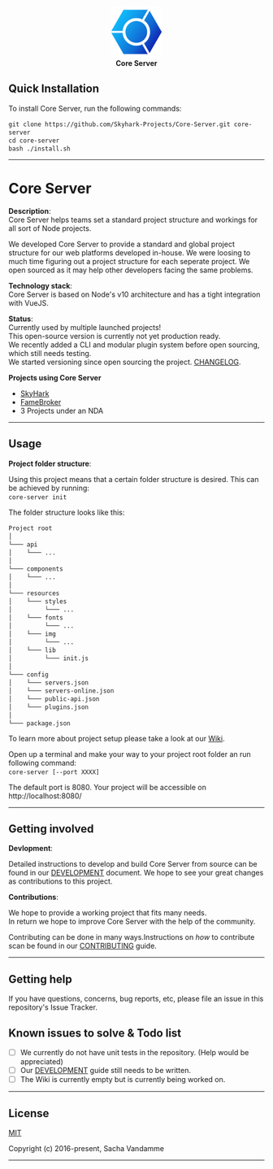 <p align="center">
<img width="100" src="./wiki/img/logo/logo-128.png" >
<br>
<b>Core Server</b>
</p>

## Quick Installation

To install Core Server, run the following commands:

```
git clone https://github.com/Skyhark-Projects/Core-Server.git core-server
cd core-server
bash ./install.sh
```

----

# Core Server

**Description**:  
Core Server helps teams set a standard project structure and workings for all sort of Node projects.  
  
We developed Core Server to provide a standard and global project structure for our web platforms developed in-house. We were loosing to much time figuring out a project structure for each seperate project. We open sourced as it may help other developers facing the same problems.

**Technology stack**:  
Core Server is based on Node's v10 architecture and has a tight integration with VueJS.

**Status**:  
Currently used by multiple launched projects!  
This open-source version is currently not yet production ready.  
We recently added a CLI and modular plugin system before open sourcing, which still needs testing.  
We started versioning since open sourcing the project. [CHANGELOG](CHANGELOG.md).

**Projects using Core Server**  
- [SkyHark](https://www.skyhark.com/)  
- [FameBroker](https://www.famebroker.com/)  
- 3 Projects under an NDA  

----

## Usage

**Project folder structure**:

Using this project means that a certain folder structure is desired.
This can be achieved by running:  
``` core-server init ```  

The folder structure looks like this:  
```
Project root 
│
└─── api
│    └─── ...
│
└─── components
│    └─── ...
│
└─── resources
│    └─── styles
│         └─── ...
│    └─── fonts
│         └─── ...
│    └─── img
│         └─── ...
│    └─── lib
│         └─── init.js
│
└─── config
│    └─── servers.json
│    └─── servers-online.json
│    └─── public-api.json
│    └─── plugins.json
│
└─── package.json  
```
To learn more about project setup please take a look at our [Wiki](wiki).

Open up a terminal and make your way to your project root folder an run following command:  
``` core-server [--port XXXX] ```

The default port is 8080.
Your project will be accessible on http://localhost:8080/

----

## Getting involved

**Devlopment**:

Detailed instructions to develop and build Core Server from source can be found in our [DEVELOPMENT](DEVELOPMENT.md) document.
We hope to see your great changes as contributions to this project.

**Contributions**:

We hope to provide a working project that fits many needs.  
In return we hope to improve Core Server with the help of the community.

Contributing can be done in many  ways.Instructions on _how_ to contribute scan be found in our [CONTRIBUTING](CONTRIBUTING.md) guide.

----

## Getting help

If you have questions, concerns, bug reports, etc, please file an issue in this repository's Issue Tracker.

## Known issues to solve & Todo list

- [ ] We currently do not have unit tests in the repository. (Help would be appreciated)
- [ ] Our [DEVELOPMENT](DEVELOPMENT) guide still needs to be written.
- [ ] The Wiki is currently empty but is currently being worked on.

----

## License

[MIT](LICENSE)

Copyright (c) 2016-present, Sacha Vandamme

----